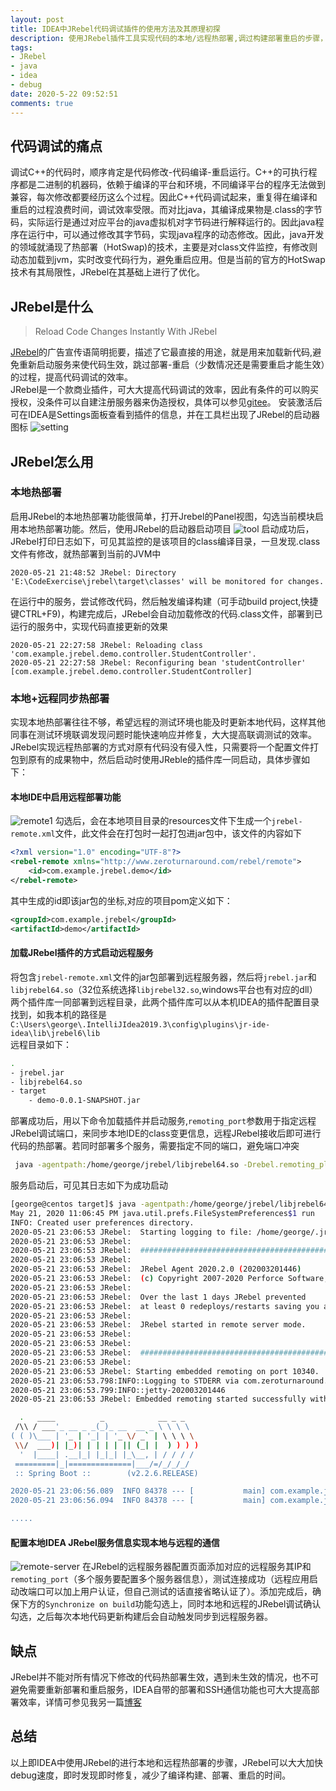 ```yaml
---
layout: post
title: IDEA中JRebel代码调试插件的使用方法及其原理初探
description: 使用JRebel插件工具实现代码的本地/远程热部署,调过构建部署重启的步骤，可大大加快开发调试的效率
tags:
- JRebel
- java
- idea
- debug
date: 2020-5-22 09:52:51
comments: true
---
```


## 代码调试的痛点
调试C++的代码时，顺序肯定是代码修改-代码编译-重启运行。C++的可执行程序都是二进制的机器码，依赖于编译的平台和环境，不同编译平台的程序无法做到兼容，每次修改都要经历这么个过程。因此C++代码调试起来，重复得在编译和重启的过程浪费时间，调试效率受限。而对比java，其编译成果物是.class的字节码，实际运行是通过对应平台的java虚拟机对字节码进行解释运行的。因此java程序在运行中，可以通过修改其字节码，实现java程序的动态修改。因此，java开发的领域就涌现了热部署（HotSwap)的技术，主要是对class文件监控，有修改则动态加载到jvm，实时改变代码行为，避免重启应用。但是当前的官方的HotSwap技术有其局限性，JRebel在其基础上进行了优化。

## JRebel是什么
> Reload Code Changes Instantly With JRebel  
> 
[JRebel](https://www.jrebel.com/products/jrebel)的广告宣传语简明扼要，描述了它最直接的用途，就是用来加载新代码,避免重新启动服务来使代码生效，跳过部署-重启（少数情况还是需要重启才能生效）的过程，提高代码调试的效率。  
JRebel是一个款商业插件，可大大提高代码调试的效率，因此有条件的可以购买授权，没条件可以自建注册服务器来伪造授权，具体可以参见[gitee](https://gitee.com/gsls200808/JrebelLicenseServerforJava)。
安装激活后可在IDEA是Settings面板查看到插件的信息，并在工具栏出现了JRebel的启动器图标
![setting](/img/jrebel/setting.jpg)

## JRebel怎么用
### 本地热部署
启用JRebel的本地热部署功能很简单，打开Jrebel的Panel视图，勾选当前模块启用本地热部署功能。然后，使用JRebel的启动器启动项目
![tool](/img/jrebel/tool.jpg)
启动成功后，JRebel打印日志如下，可见其监控的是该项目的class编译目录，一旦发现.class文件有修改，就热部署到当前的JVM中
```
2020-05-21 21:48:52 JRebel: Directory 'E:\CodeExercise\jrebel\target\classes' will be monitored for changes.
```
在运行中的服务，尝试修改代码，然后触发编译构建（可手动build project,快捷键CTRL+F9)，构建完成后，JRebel会自动加载修改的代码.class文件，部署到已运行的服务中，实现代码直接更新的效果
```
2020-05-21 22:27:58 JRebel: Reloading class 'com.example.jrebel.demo.controller.StudentController'.
2020-05-21 22:27:58 JRebel: Reconfiguring bean 'studentController' [com.example.jrebel.demo.controller.StudentController]
```

### 本地+远程同步热部署
实现本地热部署往往不够，希望远程的测试环境也能及时更新本地代码，这样其他同事在测试环境联调发现问题时能快速响应并修复，大大提高联调测试的效率。  
JRebel实现远程热部署的方式对原有代码没有侵入性，只需要将一个配置文件打包到原有的成果物中，然后启动时使用JReble的插件库一同启动，具体步骤如下：
#### 本地IDE中启用远程部署功能
![remote1](/img/jrebel/remote1.jpg)
勾选后，会在本地项目目录的resources文件下生成一个`jrebel-remote.xml`文件，此文件会在打包时一起打包进jar包中，该文件的内容如下
```xml
<?xml version="1.0" encoding="UTF-8"?>
<rebel-remote xmlns="http://www.zeroturnaround.com/rebel/remote">
    <id>com.example.jrebel.demo</id>
</rebel-remote>
```
其中生成的id即该jar包的坐标,对应的项目pom定义如下：
```xml
<groupId>com.example.jrebel</groupId>
<artifactId>demo</artifactId>
```

#### 加载JRebel插件的方式启动远程服务
将包含`jrebel-remote.xml`文件的jar包部署到远程服务器，然后将`jrebel.jar`和`libjrebel64.so`（32位系统选择`libjrebel32.so`,windows平台也有对应的dll）两个插件库一同部署到远程目录，此两个插件库可以从本机IDEA的插件配置目录找到，如我本机的路径是`C:\Users\george\.IntelliJIdea2019.3\config\plugins\jr-ide-idea\lib\jrebel6\lib`  
远程目录如下：
```sh
.
- jrebel.jar
- libjrebel64.so
- target
    - demo-0.0.1-SNAPSHOT.jar
```  
部署成功后，用以下命令加载插件并启动服务,`remoting_port`参数用于指定远程JRebel调试端口，来同步本地IDE的class变更信息，远程JRebel接收后即可进行代码的热部署。若同时部署多个服务，需要指定不同的端口，避免端口冲突
```sh
 java -agentpath:/home/george/jrebel/libjrebel64.so -Drebel.remoting_plugin=true -Drebel.remoting_port=10340 -jar /home/george/jrebel/target/demo-0.0.1-SNAPSHOT.jar

```
服务启动后，可见其日志如下为成功启动
```sh
[george@centos target]$ java -agentpath:/home/george/jrebel/libjrebel64.so -Drebel.remoting_plugin=true -Drebel.remoting_port=10340 -jar /home/george/jrebel/target/demo-0.0.1-SNAPSHOT.jar
May 21, 2020 11:06:45 PM java.util.prefs.FileSystemPreferences$1 run
INFO: Created user preferences directory.
2020-05-21 23:06:53 JRebel:  Starting logging to file: /home/george/.jrebel/jrebel.log
2020-05-21 23:06:53 JRebel:  
2020-05-21 23:06:53 JRebel:  #############################################################
2020-05-21 23:06:53 JRebel:  
2020-05-21 23:06:53 JRebel:  JRebel Agent 2020.2.0 (202003201446)
2020-05-21 23:06:53 JRebel:  (c) Copyright 2007-2020 Perforce Software, Inc.
2020-05-21 23:06:53 JRebel:  
2020-05-21 23:06:53 JRebel:  Over the last 1 days JRebel prevented
2020-05-21 23:06:53 JRebel:  at least 0 redeploys/restarts saving you about 0 hours.
2020-05-21 23:06:53 JRebel:  
2020-05-21 23:06:53 JRebel:  JRebel started in remote server mode.
2020-05-21 23:06:53 JRebel:  
2020-05-21 23:06:53 JRebel:  
2020-05-21 23:06:53 JRebel:  #############################################################
2020-05-21 23:06:53 JRebel:  
2020-05-21 23:06:53 JRebel: Starting embedded remoting on port 10340.
2020-05-21 23:06:53.798:INFO::Logging to STDERR via com.zeroturnaround.jrebel.bundled.org.mortbay.log.e
2020-05-21 23:06:53.799:INFO::jetty-202003201446
2020-05-21 23:06:53 JRebel: Embedded remoting started successfully with '0.0.0.0:10340'.

  .   ____          _            __ _ _
 /\\ / ___'_ __ _ _(_)_ __  __ _ \ \ \ \
( ( )\___ | '_ | '_| | '_ \/ _` | \ \ \ \
 \\/  ___)| |_)| | | | | || (_| |  ) ) ) )
  '  |____| .__|_| |_|_| |_\__, | / / / /
 =========|_|==============|___/=/_/_/_/
 :: Spring Boot ::        (v2.2.6.RELEASE)

2020-05-21 23:06:56.089  INFO 84378 --- [           main] com.example.jrebel.demo.DemoApplication  : Starting DemoApplication v0.0.1-SNAPSHOT on HikvisionOS with PID 84378 (/home/george/jrebel/target/demo-0.0.1-SNAPSHOT.jar started by george in /home/george/jrebel/target)
2020-05-21 23:06:56.094  INFO 84378 --- [           main] com.example.jrebel.demo.DemoApplication  : No active profile set, falling back to default profiles: default

.....
```
#### 配置本地IDEA JRebel服务信息实现本地与远程的通信

![remote-server](/img/jrebel/remote-server.jpg)
在JRebel的远程服务器配置页面添加对应的远程服务其IP和`remoting_port`（多个服务要配置多个服务器信息），测试连接成功（远程应用启动改端口可以加上用户认证，但自己测试的话直接省略认证了）。添加完成后，确保下方的`Synchronize on build`功能勾选上，同时本地和远程的JRebel调试确认勾选，之后每次本地代码更新构建后会自动触发同步到远程服务器。

## 缺点
JRebel并不能对所有情况下修改的代码热部署生效，遇到未生效的情况，也不可避免需要重新部署和重启服务，IDEA自带的部署和SSH通信功能也可大大提高部署效率，详情可参见我另一篇[博客](https://bread-whisper.now.sh/2020/05/21/ftp-and-ssh-used-in-idea/)
## 总结
以上即IDEA中使用JRebel的进行本地和远程热部署的步骤，JRebel可以大大加快debug速度，即时发现即时修复，减少了编译构建、部署、重启的时间。